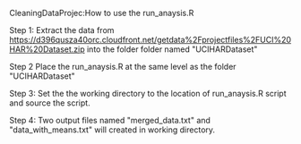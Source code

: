 CleaningDataProjec:How to use the run_anaysis.R

Step 1: Extract the data from https://d396qusza40orc.cloudfront.net/getdata%2Fprojectfiles%2FUCI%20HAR%20Dataset.zip
into the folder folder named "UCIHARDataset"

Step 2 Place the run_anaysis.R at the same level as the folder "UCIHARDataset"

Step 3: Set the the working directory to the location of run_anaysis.R script
and source the script.

Step 4: Two output files named "merged_data.txt" and "data_with_means.txt" will created in working directory.